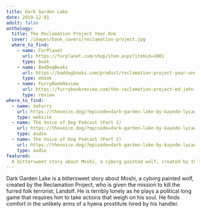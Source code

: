 ```yaml
---
title: Dark Garden Lake
date: 2019-12-01
adult: false
anthology:
  title: The Reclamation Project Year One
  cover: /images/book_covers/reclamation-project.jpg
  where_to_find:
    - name: FurPlanet
      url: https://furplanet.com/shop/item.aspx?itemid=1081
      type: book
    - name: BadDogBooks
      url: https://baddogbooks.com/product/reclamation-project-year-one/
      type: ebook
    - name: FurryBookReview
      url: https://furrybookreview.com/the-reclamation-project-ed-john-r-robey/
      type: review
where_to_find:
  - name: SoFurry
    url: https://thevoice.dog/?episode=dark-garden-lake-by-kayode-lycaon-part-2-of-2
    type: website
  - name: The Voice of Dog Podcast (Part 1)
    url: https://thevoice.dog/?episode=dark-garden-lake-by-kayode-lycaon-part-1
    type: audio
  - name: The Voice of Dog Podcast (Part 2)
    url: https://thevoice.dog/?episode=dark-garden-lake-by-kayode-lycaon-part-2-of-2
    type: audio
featured:
  A bittersweet story about Moshi, a cyborg painted wolf, created by the Reclamation Project, who is given the mission to kill the furred folk terrorist, Landolf.
---
```

Dark Garden Lake is a bittersweet story about Moshi, a cyborg painted wolf, created by the Reclamation Project, who is given the mission to kill the furred folk terrorist, Landolf. He is terribly lonely as he plays a political long game that requires him to take actions that weigh on his soul. He finds comfort in the unlikely arms of a hyena prostitute hired by his handler.